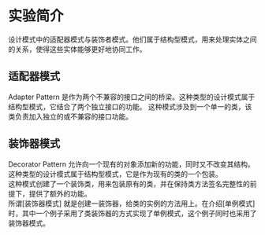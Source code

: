 # 实验简介  

设计模式中的适配器模式与装饰者模式。他们属于结构型模式，用来处理实体之间的关系，使得这些实体能够更好地协同工作。  

## 适配器模式

Adapter Pattern 是作为两个不兼容的接口之间的桥梁。这种类型的设计模式属于结构型模式，它结合了两个独立接口的功能。
这种模式涉及到一个单一的类，该类负责加入独立的或不兼容的接口功能。  

## 装饰器模式  

Decorator Pattern 允许向一个现有的对象添加新的功能，同时又不改变其结构。这种类型的设计模式属于结构型模式，它是作为现有的类的一个包装。  
这种模式创建了一个装饰类，用来包装原有的类，并在保持类方法签名完整性的前提下，提供了额外的功能。  
所谓[装饰器模式] 就是创建一装饰器，给类的实例的方法用上。在介绍[单例模式]时，其中一个例子采用了类装饰器的方式实现了单例模式，这个例子同时也采用了装饰器模式。
